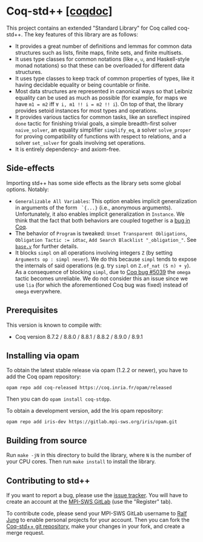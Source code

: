# Coq-std++ [[coqdoc]](https://plv.mpi-sws.org/coqdoc/stdpp/)

This project contains an extended "Standard Library" for Coq called coq-std++.
The key features of this library are as follows:

- It provides a great number of definitions and lemmas for common data
  structures such as lists, finite maps, finite sets, and finite multisets.
- It uses type classes for common notations (like `∅`, `∪`, and Haskell-style
  monad notations) so that these can be overloaded for different data structures.
- It uses type classes to keep track of common properties of types, like it
  having decidable equality or being countable or finite.
- Most data structures are represented in canonical ways so that Leibniz
  equality can be used as much as possible (for example, for maps we have
  `m1 = m2` iff `∀ i, m1 !! i = m2 !! i`). On top of that, the library provides
  setoid instances for most types and operations.
- It provides various tactics for common tasks, like an ssreflect inspired
  `done` tactic for finishing trivial goals, a simple breadth-first solver
  `naive_solver`, an equality simplifier `simplify_eq`, a solver `solve_proper`
  for proving compatibility of functions with respect to relations, and a solver
  `set_solver` for goals involving set operations.
- It is entirely dependency- and axiom-free.

## Side-effects

Importing std++ has some side effects as the library sets some global options.
Notably:

* `Generalizable All Variables`: This option enables implicit generalization in
  arguments of the form `` `{...}`` (i.e., anonymous arguments).  Unfortunately, it
  also enables implicit generalization in `Instance`.  We think that the fact
  that both behaviors are coupled together is a
  [bug in Coq](https://github.com/coq/coq/issues/6030).
* The behavior of `Program` is tweaked: `Unset Transparent Obligations`,
  `Obligation Tactic := idtac`, `Add Search Blacklist "_obligation_"`.  See
  [`base.v`](theories/base.v) for further details.
* It blocks `simpl` on all operations involving integers `Z` (by setting
  `Arguments op : simpl never`). We do this because `simpl` tends to expose
  the internals of said operations (e.g. try `simpl` on `Z.of_nat (S n) + y`).
  As a consequence of blocking `simpl`, due to
  [Coq bug #5039](https://github.com/coq/coq/issues/5039) the `omega` tactic
  becomes unreliable. We do not consider this an issue since we use `lia` (for
  which the aforementioned Coq bug was fixed) instead of `omega` everywhere.

## Prerequisites

This version is known to compile with:

 - Coq version 8.7.2 / 8.8.0 / 8.8.1 / 8.8.2 / 8.9.0 / 8.9.1

## Installing via opam

To obtain the latest stable release via opam (1.2.2 or newer), you have to add
the Coq opam repository:

    opam repo add coq-released https://coq.inria.fr/opam/released

Then you can do `opam install coq-stdpp`.

To obtain a development version, add the Iris opam repository:

    opam repo add iris-dev https://gitlab.mpi-sws.org/iris/opam.git

## Building from source

Run `make -jN` in this directory to build the library, where `N` is the number
of your CPU cores.  Then run `make install` to install the library.

## Contributing to std++

If you want to report a bug, please use the
[issue tracker](https://gitlab.mpi-sws.org/iris/stdpp/issues).  You will have to
create an account at the
[MPI-SWS GitLab](https://gitlab.mpi-sws.org/users/sign_in) (use the "Register"
tab).

To contribute code, please send your MPI-SWS GitLab username to
[Ralf Jung](https://gitlab.mpi-sws.org/jung) to enable personal projects for
your account.  Then you can fork the
[Coq-std++ git repository](https://gitlab.mpi-sws.org/iris/stdpp), make your
changes in your fork, and create a merge request.

